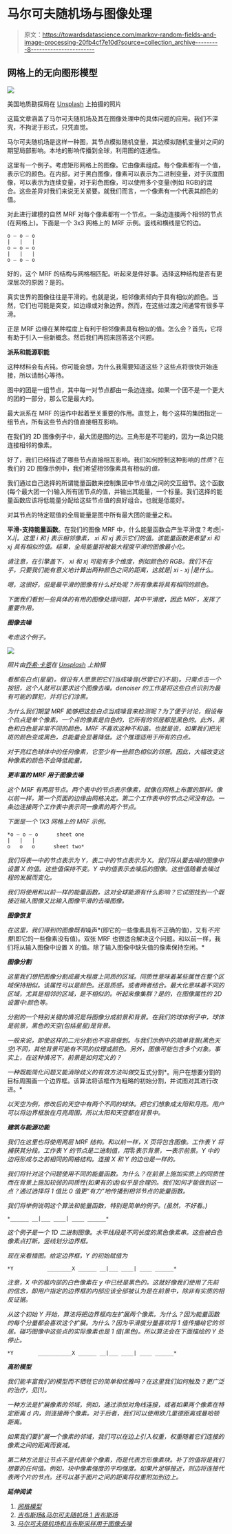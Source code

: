 # 马尔可夫随机场与图像处理

> 原文：<https://towardsdatascience.com/markov-random-fields-and-image-processing-20fb4cf7e10d?source=collection_archive---------8----------------------->

## 网格上的无向图形模型

![](img/3fc1cde7a1af200b42e7c14344a1af9e.png)

美国地质勘探局在 [Unsplash](https://unsplash.com/s/photos/noisy-image?utm_source=unsplash&utm_medium=referral&utm_content=creditCopyText) 上拍摄的照片

这篇文章涵盖了马尔可夫随机场及其在图像处理中的具体问题的应用。我们不深究，不拘泥于形式，只凭直觉。

马尔可夫随机场是这样一种图，其节点模拟随机变量，其边模拟随机变量对之间的期望局部影响。本地的影响传播到全球，利用图的连通性。

这里有一个例子。考虑矩形网格上的图像。它由像素组成。每个像素都有一个值，表示它的颜色。在内部，对于黑白图像，像素可以表示为二进制变量，对于灰度图像，可以表示为连续变量，对于彩色图像，可以使用多个变量(例如 RGB)的混合。这些差异对我们来说无关紧要。就我们而言，一个像素有一个代表其颜色的值。

对此进行建模的自然 MRF 对每个像素都有一个节点。一条边连接两个相邻的节点(在网格上)。下面是一个 3x3 网格上的 MRF 示例。竖线和横线是它的边。

```
o — o — o
|   |   |
o — o — o
|   |   |
o — o — o
```

好的，这个 MRF 的结构与网格相匹配。听起来是件好事。选择这种结构是否有更深层次的原因？是的。

真实世界的图像往往是平滑的。也就是说，相邻像素倾向于具有相似的颜色。当然，它们也可能是突变，如边缘或对象边界。然而，在这些过渡之间通常有很多平滑。

正是 MRF 边缘在某种程度上有利于相邻像素具有相似的值。怎么会？首先，它将有助于引入一些新概念。然后我们再回来回答这个问题。

**派系和能源职能**

这种材料会有点钝。你可能会想，为什么我需要知道这些？这些点将很快开始连接，所以请耐心等待。

图中的团是一组节点，其中每一对节点都由一条边连接。如果一个团不是一个更大的团的一部分，那么它是最大的。

最大派系在 MRF 的运作中起着至关重要的作用。直觉上，每个这样的集团指定一组节点，所有这些节点的值直接相互影响。

在我们的 2D 图像例子中，最大团是图的边。三角形是不可能的，因为一条边只能连接相邻的像素。

好了，我们已经描述了哪些节点直接相互影响。我们如何控制这种影响的*性质*？在我们的 2D 图像示例中，我们希望相邻像素具有相似的*值。*

我们通过自己选择的所谓能量函数来控制集团中节点值之间的交互细节。这个函数(每个最大团一个)输入所有团节点的值，并输出其能量，一个标量。我们选择的能量函数应该将低能量分配给这些节点值的良好组合。也就是低能好。

对其节点的特定赋值的全局能量是图中所有最大团的能量之和。

**平滑-支持能量函数**。在我们的图像 MRF 中，什么能量函数会产生平滑度？考虑|*-*XJ*|。这里 *i* 和 *j* 表示相邻像素， *xi* 和 *xj* 表示它们的值。该能量函数更希望 *xi* 和 *xj* 具有相似的值。结果，全局能量将被最大程度平滑的图像最小化。*

*请注意，在引擎盖下， *xi* 和 *xj* 可能有多个维度，例如颜色的 RGB。我们不在乎，只要我们能有意义地计算出两种颜色之间的距离，这就是| *xi* - *xj* |是什么。*

*嗯，这很好，但是最平滑的图像有什么好处呢？所有像素将具有相同的颜色。*

*下面我们看到一些具体的有用的图像处理问题，其中平滑度，因此 MRF，发挥了重要作用。*

***图像去噪***

*考虑这个例子。*

*![](img/e06b0e8af8a7a71fadb6ffb05b30b06f.png)*

*照片由[乔希·卡恩](https://unsplash.com/@joshkahen?utm_source=unsplash&utm_medium=referral&utm_content=creditCopyText)在 [Unsplash](https://unsplash.com/s/photos/noisy-black-and-white-image?utm_source=unsplash&utm_medium=referral&utm_content=creditCopyText) 上拍摄*

*看那些白点(星星)。假设有人愿意把它们当成噪音(尽管它们不是)。只需点击一个按钮，这个人就可以要求这个图像去噪。denoiser 的工作是将这些白点识别为最有可能的罪犯，并将它们涂黑。*

*为什么我们期望 MRF 能够把这些白点当成噪音来检测呢？为了便于讨论，假设每个白点是单个像素。一个点的像素是白色的，它所有的邻居都是黑色的。此外，黑色和白色是非常不同的颜色。MRF 不喜欢这种不和谐。也就是说，如果我们把光斑的颜色变成黑色，总能量会显著降低。这个推理适用于所有的白点。*

*对于亮红色球体中的任何像素，它至少有一些颜色相似的邻居。因此，大幅改变这种像素的颜色不会降低能量。*

***更丰富的 MRF 用于图像去噪***

*这个 MRF 有两层节点。两个表中的节点表示像素，就像在网格上布置的那样。像以前一样，第一个页面的边缘由网格决定。第二个工作表中的节点之间没有边。一条边连接两个工作表中表示同一像素的两个节点。*

*下面是一个 1X3 网格上的 MRF 示例。*

```
*o — o — o      sheet one
|   |   |
o   o   o      sheet two*
```

*我们将表一中的节点表示为 Y，表二中的节点表示为 X。我们将从要去噪的图像中设置 X 的值。这些值保持不变。Y 中的值表示去噪后的图像。这些值随着去噪过程的发展而变化。*

*我们将使用和以前一样的能量函数。这对全球能源有什么影响？它试图找到一个既接近输入图像又比输入图像平滑的去噪图像。*

***图像恢复***

*在这里，我们得到的图像既有*噪声*(即它的一些像素具有不正确的值)，又有*不完整*(即它的一些像素没有值)。双张 MRF 也很适合解决这个问题。和以前一样，我们将从输入图像中设置 X 的值。除了输入图像中缺失值的像素保持空闲。*

***图像分割***

*这里我们想把图像分割成最大程度上同质的区域。同质性意味着某些属性在整个区域保持相似。该属性可以是颜色。还是质感。或者两者结合。最大化意味着不同的区域，尤其是相邻的区域，是不相似的。听起来像集群？是的，在图像属性的 2D 设置中:颜色等。*

*分割的一个特别关键的情况是将图像分成前景和背景。在我们的球体例子中，球体是前景，黑色的天空(包括星星)是背景。*

*一般来说，即使这样的二元分割也不容易做到。与我们示例中的简单背景(黑色天空)不同，其他背景可能有不同的纹理或颜色。另外，图像可能包含多个对象。事实上，在这种情况下，前景是如何定义的？*

*一种既能简化问题又能消除歧义的有效方法叫做*交互式分割*。用户在想要分割的目标周围画一个边界框。该算法将该框作为粗略的初始分割，并试图对其进行改进。*

*以天空为例，修改后的天空中有两个不同的球体。把它们想象成太阳和月亮。用户可以将边界框放在月亮周围。所以太阳和天空都在背景中。*

***建筑与能源功能***

*我们在这里也将使用两层 MRF 结构。和以前一样，X 页将包含图像。工作表 Y 将捕获其分段。工作表 Y 的节点是二进制值，用*零*表示背景，*一*表示前景。Y 中的边将形成与之前相同的网格结构。连接 X 和 Y 的边也是一样的。*

*我们将针对这个问题使用不同的能量函数。为什么？在前景上施加实质上的同质性而在背景上施加较弱的同质性(如果有的话)似乎是合理的。我们如何才能做到这一点？通过选择将 1 值比 0 值更“有力”地传播到相邻节点的能量函数。*

*我们将举例说明这个算法和能量函数，特别是简单的例子。(虽然，不好看。)*

```
*______ __|___ ____| ____ ______*
```

*这个例子是一个 1D 二进制图像。水平线段是不同长度的黑色像素串。这些被白色像素点打断。竖线划分边界框。*

*现在来看插图。给定边界框，Y 的初始赋值为*

```
*Y           ________X ______ __|___ ____| ____ ______*
```

*注意，X 中的框内部的白色像素在 y 中已经是黑色的。这就好像我们使用了先前的信念，即用户指定的边界框的内部应该全部被认为是在前景中，除非有实质的相反证据。*

*从这个初始 Y 开始，算法将把边界框向左扩展两个像素。为什么？因为能量函数的每个分量都会喜欢这个扩展。为什么？因为平滑度分量喜欢将 1 值传播给它的邻居。碰巧图像中这些点的实际像素也是 1 值(黑色)。所以算法会在下面描绘的 Y 处停止。*

```
*Y        ___________X ______ __|___ ____| ____ ______*
```

***高阶模型***

*我们能丰富我们的模型而不牺牲它的简单和优雅吗？在这里我们如何触及？更广泛的治疗，见[1]。*

*一种方法是扩展像素的邻域，例如，通过添加对角线连接，或者如果两个像素在特定距离 *d* 内，则连接两个像素。对于后者，我们可以使用欧几里德距离或曼哈顿距离。*

*如果我们要扩展一个像素的邻域，我们可以在边上引入权重，权重随着它们连接的像素之间的距离而衰减。*

*第二种方法是让节点不是代表单个像素，而是代表方形像素块。补丁的值将是我们想要的任何值。例如，块中像素强度的平均强度。如果片足够接近，则边将连接代表两个片的节点。还可以基于面片之间的距离将权重附加到边上。*

***延伸阅读***

1.  *[网格模型](http://www.cs.toronto.edu/~fleet/courses/2503/fall11/Handouts/mrfChapter-Prince2011.pdf)*
2.  *[吉布斯场&马尔可夫随机场 1 吉布斯场](http://www.cs.cmu.edu/~16831-f14/notes/F11/16831_lecture07_bneuman.pdf)*
3.  *[马尔可夫随机场和吉布斯采样用于图像去噪](http://stanford.edu/class/ee367/Winter2018/yue_ee367_win18_report.pdf)*